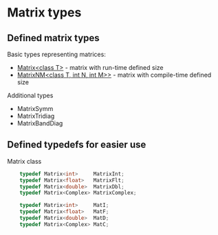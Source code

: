# Matrix types

## Defined matrix types

Basic types representing matrices:
- [Matrix\<class T>](/docs/base/Matrix.md) - matrix with run-time defined size
- [MatrixNM\<class T, int N, int M>>](/docs/base/MatrixNM.md) - matrix with compile-time defined size

Additional types
- MatrixSymm
- MatrixTridiag
- MatrixBandDiag


## Defined typedefs for easier use

Matrix class
~~~ c++
    typedef Matrix<int>     MatrixInt;
    typedef Matrix<float>   MatrixFlt;
    typedef Matrix<double>  MatrixDbl;
    typedef Matrix<Complex> MatrixComplex;

    typedef Matrix<int>     MatI;
    typedef Matrix<float>   MatF;
    typedef Matrix<double>  MatD;
    typedef Matrix<Complex> MatC; 
~~~

